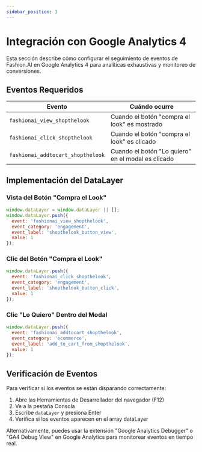 ```yaml
---
sidebar_position: 3
---
```


# Integración con Google Analytics 4

Esta sección describe cómo configurar el seguimiento de eventos de Fashion.AI en Google Analytics 4 para analíticas exhaustivas y monitoreo de conversiones.

## Eventos Requeridos

| Evento                            | Cuándo ocurre                                    |
|-----------------------------------|-----------------------------------------------------|
| `fashionai_view_shopthelook`      | Cuando el botón "compra el look" es mostrado        |
| `fashionai_click_shopthelook`     | Cuando el botón "compra el look" es clicado         |
| `fashionai_addtocart_shopthelook` | Cuando el botón "Lo quiero" en el modal es clicado |

## Implementación del DataLayer

### Vista del Botón "Compra el Look"

```javascript
window.dataLayer = window.dataLayer || [];
window.dataLayer.push({
  event: 'fashionai_view_shopthelook',
  event_category: 'engagement',
  event_label: 'shopthelook_button_view',
  value: 1
});
```

### Clic del Botón "Compra el Look"

```javascript
window.dataLayer.push({
  event: 'fashionai_click_shopthelook',
  event_category: 'engagement',
  event_label: 'shopthelook_button_click',
  value: 1
});
```

### Clic "Lo Quiero" Dentro del Modal

```javascript
window.dataLayer.push({
  event: 'fashionai_addtocart_shopthelook',
  event_category: 'ecommerce',
  event_label: 'add_to_cart_from_shopthelook',
  value: 1
});
```

## Verificación de Eventos

Para verificar si los eventos se están disparando correctamente:

1. Abre las Herramientas de Desarrollador del navegador (F12)
2. Ve a la pestaña Consola
3. Escribe `dataLayer` y presiona Enter
4. Verifica si los eventos aparecen en el array dataLayer

Alternativamente, puedes usar la extensión "Google Analytics Debugger" o "GA4 Debug View" en Google Analytics para monitorear eventos en tiempo real.